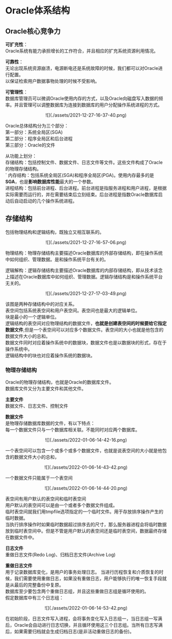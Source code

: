 # Oracle体系结构

## Oracle核心竞争力
**可扩充性**：</br>
Oracle系统有能力承担增长的工作符合，并且相应的扩充系统资源利用情况。

**可靠性**：</br>
无论出现系统资源崩溃，电源断电还是系统故障的时候，我们都可以对Oracle进行配置。</br>
以保证检索用户数据事物处理的时候不受影响。

**可管理性**：</br>
数据库管理员可以微调Oracle使用内存的方式，以及Oracle向磁盘写入数据的频率。并且管理可以调整数据库为连接到数据库的用户分配操作系统进程的方式。</br>
<div align=center>![](./assets/2021-12-27-16-37-40.png)</div>

Oracle总体结构分为三个部分：</br>
第一部分：系统全局区(SGA)</br>
第二部分：程序全局区和后台进程</br>
第三部分：Oracle的文件

从功能上划分：</br>
存储结构：包括控制文件、数据文件、日志文件等文件。这些文件构成了Oracle的物理存储结构。</br>`
内存结构：包括系统全局区(SGA)和程序全局区(PGA)。使用内存最多的是**SGA**，也是**影响数据库性能**最大的一个参数。</br>
进程结构：包括前台进程、后台进程。前台进程是指服务进程和用户进程，是根据实际需要而运行的，并在需要结束后立刻结束。后台进程是指数Oracle数据库启动后自动启动的几个操作系统进程。</br>

## 存储结构
包括物理结构和逻辑结构，既独立又相互联系的。</br>
<div align = center>![](./assets/2021-12-27-16-57-06.png)</div>

物理结构：物理存储结构主要描述Oracle数据库的外部存储结构，即在操作系统中如何组织、管理数据。是和操作系统平台有关的。</br>

逻辑解构：逻辑存储结构主要描述Oracle数据库的内部存储结构，即从技术该念上描述在Oracle数据库中如何组织、管理数据。逻辑存储结构是和操作系统平台无关的。
<div align=center>![](./assets/2021-12-27-17-03-49.png)</div>

该图是两种存储结构中的对应关系。</br>
表空间包括系统表空间和用户表空间。表空间也是最大的逻辑单位。</br>
块是最小的一个逻辑单位。</br>
逻辑结构的表空间对应物理结构的数据文件，**也就是创建表空间的时候要给它指定数据文件**,但是一个表空间可以对应多个数据文件。表空间的大小也就是他包含的数据文件大小的总和。</br>
数据文件同时对应着操作系统中的数据块，数据文件也是以数据块的形式，存在于操作系统中。</br>
逻辑结构中的块也对应着操作系统的数据块。

### 物理存储结构
Oracle的物理存储结构，也就是Oracle的数据库文件。</br>
数据库文件又分为主要文件和其他文件。</br>

**主要文件**</br>
数据文件、日志文件、控制文件

**数据文件**</br>
是物理存储数据库数据的文件，有以下特点：</br>
每一个数据文件只与一个数据库相关联。不能同时对应两个数据库。
<div align=center>![](./assets/2022-01-06-14-42-16.png)</div>

一个表空间可以包含一个或多个或多个数据文件，也就是说表空间的大小就是他包含的数据文件大小的总和，
<div align=center>![](./assets/2022-01-06-14-43-42.png)</div>

一个数据文件只能属于一个表空间
<div align=center>![](./assets/2022-01-06-14-44-20.png)</div>

表空间有用户默认的表空间和临时表空间</br>
用户默认的表空间可以是由一个或者多个数据文件组成。</br>
临时表空间就我们用tmpfile选项指定的一个临时文件。用于存放排序操作产生的临时数据。</br>
当执行排序操作时如果临时数据超过排序去的尺寸，那么服务器进程会将临时数据放到临时表空间中。但是不管是用户默认的表空间还是临时表空间，数据最终存储在数据文件中。</br>

**日志文件**</br>
重做日志文件(Redo Log)、归档日志文件(Archive Log)</br>

**重做日志文件**</br>
用于记录数据库变化，是用户的事务处理日志。
当进行历程恢复和介质恢复的时候，我们需要使用重做日志，如果没有重做日志，用户能够执行的唯一恢复手段就是从最后的完整备份中复原。</br>
数据库至少要包含两个重做日志组，并且这些重做日志组是循环使用的。</br>
假定数据库中有三个日志组：
<div align=center>![](./assets/2022-01-06-14-53-42.png)</div>

在初始阶段，日志文件写入进程，会将事务变化写入日志组一，当日志组一写满后，Oracle会自动进行日志切换，并且循环使用这三个日志组。当所有日志写满后，如果需要归档就会生成归档日志(是非活动重做日志的备份)。</br>
